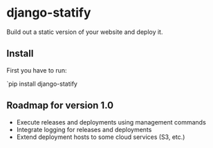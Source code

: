 django-statify
==============

Build out a static version of your website and deploy it.


Install
-------

First you have to run:

`pip install django-statify


Roadmap for version 1.0
-----------------------

* Execute releases and deployments using management commands
* Integrate logging for releases and deployments
* Extend deployment hosts to some cloud services (S3, etc.)
